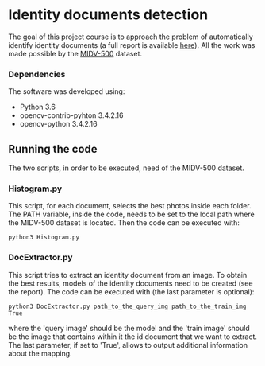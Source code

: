 # Identity documents detection

The goal of this project course is to approach the problem of automatically identify identity documents (a full report 
is available [here](https://drive.google.com/file/d/1j2SO4XfwxPW3ba3Wy0RxpuncDR3cl0tF/view?usp=sharing)). 
All the work was made possible by the [MIDV-500](https://arxiv.org/abs/1807.05786) dataset.

### Dependencies

The software was developed using:
* Python 3.6
* opencv-contrib-pyhton 3.4.2.16
* opencv-python 3.4.2.16

## Running the code

The two scripts, in order to be executed, need of the MIDV-500 dataset.

### Histogram.py

This script, for each document, selects the best photos inside each folder. The PATH variable, inside the code, needs 
to be set to the local path where the MIDV-500 dataset is located. Then the code can be executed with:

```
python3 Histogram.py
```

### DocExtractor.py

This script tries to extract an identity document from an image. To obtain the best results, models of the identity 
documents need to be created (see the report). The code can be executed with (the last parameter is optional):

```
python3 DocExtractor.py path_to_the_query_img path_to_the_train_img True

```
where the 'query image' should be the model and the 'train image' should be the image that contains within it the id 
document that we want to extract. The last parameter, if set to 'True', allows to output additional information about 
the mapping.